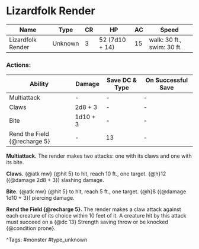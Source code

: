 # Lizardfolk Render

| Name | Type | CR | HP | AC | Speed |
|------|------|----|----|----|-------|
| Lizardfolk Render | Unknown | 3 | 52 (7d10 + 14) | 15 | walk: 30 ft., swim: 30 ft. |

### Actions:

| Ability | Damage | Save DC & Type | On Successful Save |
|---------|--------|----------------|--------------------|
| Multiattack | - | - | - |
| Claws | 2d8 + 3 | - | - |
| Bite | 1d10 + 3 | - | - |
| Rend the Field {@recharge 5} | - | 13 | - |


**Multiattack.** The render makes two attacks: one with its claws and one with its bite.

**Claws.** {@atk mw} {@hit 5} to hit, reach 10 ft., one target. {@h}12 ({@damage 2d8 + 3}) slashing damage.

**Bite.** {@atk mw} {@hit 5} to hit, reach 5 ft., one target. {@h}8 ({@damage 1d10 + 3}) piercing damage.

**Rend the Field {@recharge 5}.** The render makes a claw attack against each creature of its choice within 10 feet of it. A creature hit by this attack must succeed on a {@dc 13} Strength saving throw or be knocked {@condition prone}.

^Tags: #monster #type_unknown